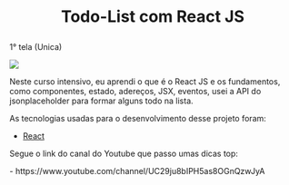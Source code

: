 <h1> 
<p align="center"> 
Todo-List com React JS
</h1>
</p>
<p>
1° tela (Unica)
</p> 
<p>
<img src="https://uploaddeimagens.com.br/images/002/599/508/original/todolist.PNG?1587264482" /> 


Neste curso intensivo, eu  aprendi o que é o React JS e os 
fundamentos, como componentes, estado, adereços, JSX, eventos, usei a API do jsonplaceholder para formar alguns todo na lista. 

<P> As tecnologias usadas para o desenvolvimento desse projeto foram:</p>

 - <a href="https://reactjs.org/"> React </a>
<p>Segue o link do canal do Youtube que passo umas dicas top:</p> 
 - https://www.youtube.com/channel/UC29ju8bIPH5as8OGnQzwJyA
